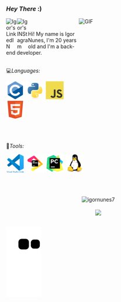 ### <b><i>Hey There</i></b> :)
<img align="right" alt="GIF" src="https://github.com/abhisheknaiidu/abhisheknaiidu/blob/master/code.gif?raw=true" width="305" height="225" />
<a href="https://www.linkedin.com/in/igor-nunes-88b267234/">
  <img align="left" alt="Igor's LinkedIN" width="30px" src="https://github.com/dmhendricks/signature-social-icons/blob/master/icons/round-flat-filled/35px/linkedin.png" />
</a>

<a href="https://www.instagram.com/nunesigor__">
  <img align="left" alt="Igor's INStagram" width="30px" src="https://github.com/dmhendricks/signature-social-icons/blob/master/icons/round-flat-filled/45px/instagram.png" />
</a>

<br></br>
Hi! My name is Igor Nunes, I'm 20 years old and I'm a back-end developer.
<br></br>


<div>
<p>💻<i>Languages: </i></p>
<code><img height="50" src="https://raw.githubusercontent.com/devicons/devicon/master/icons/c/c-original.svg"></code>
<code><img height="50" src="https://raw.githubusercontent.com/devicons/devicon/master/icons/python/python-original.svg"></code>
<code><img height="50" src="https://raw.githubusercontent.com/devicons/devicon/master/icons/javascript/javascript-original.svg"></code>
<code><img height="50" src="https://raw.githubusercontent.com/devicons/devicon/master/icons/html5/html5-original.svg"></code>
</div>

<br></br>

<div>
<p>🔨<i>Tools: </i></p>
<code><img height="50" src="https://raw.githubusercontent.com/devicons/devicon/master/icons/vscode/vscode-original-wordmark.svg"></code>
<code><img height="50" src="https://raw.githubusercontent.com/devicons/devicon/master/icons/jetbrains/jetbrains-original.svg"></code>
<code><img height="50" src="https://raw.githubusercontent.com/devicons/devicon/master/icons/pycharm/pycharm-original.svg"></code>
<code><img height="50" src="https://raw.githubusercontent.com/devicons/devicon/master/icons/linux/linux-original.svg"></code>
  
</div>

<br></br>

<div>
<p align="center"><img src="https://github-readme-stats.vercel.app/api?username=igornunes7&show_icons=true&theme=midnight-purple" alt="igornunes7" />
<br></br>
<a href="https://github.com/igornunes7/github-readme-stats"><img align="center" src="https://github-readme-stats.vercel.app/api/top-langs/?username=igornunes7&layout=compact&theme=midnight-purple&hide_border=true"/></a>
</div>

##

  ![Snake animation](https://github.com/igornunes7/igornunes7/blob/output/github-contribution-grid-snake.svg)
